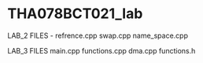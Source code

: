 # THA078BCT021_lab
LAB_2 FILES - 
refrence.cpp
swap.cpp
name_space.cpp

LAB_3 FILES
main.cpp
functions.cpp
dma.cpp
functions.h

